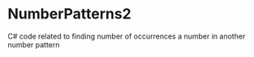 # NumberPatterns2
C# code related to finding number of occurrences a number in another number pattern

